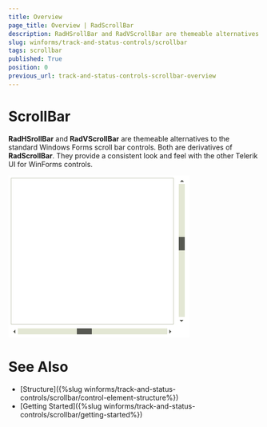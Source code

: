 ```yaml
---
title: Overview
page_title: Overview | RadScrollBar
description: RadHSrollBar and RadVScrollBar are themeable alternatives to the standard Windows Forms scroll bar controls.
slug: winforms/track-and-status-controls/scrollbar
tags: scrollbar
published: True
position: 0
previous_url: track-and-status-controls-scrollbar-overview
---
```


# ScrollBar

__RadHSrollBar__ and __RadVScrollBar__ are themeable alternatives to the standard Windows Forms scroll bar controls. Both are derivatives of **RadScrollBar**. They provide a consistent look and feel with the other Telerik UI for WinForms controls.

![track-and-status-controls-scrollbar-overview 001](images/track-and-status-controls-scrollbar-overview001.png)


# See Also

* [Structure]({%slug winforms/track-and-status-controls/scrollbar/control-element-structure%})	
* [Getting Started]({%slug winforms/track-and-status-controls/scrollbar/getting-started%})	